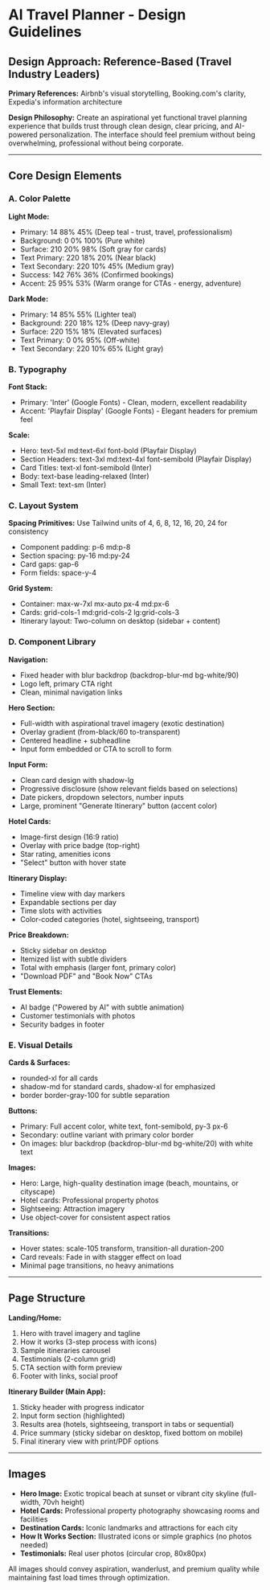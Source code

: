 # AI Travel Planner - Design Guidelines

## Design Approach: Reference-Based (Travel Industry Leaders)

**Primary References:** Airbnb's visual storytelling, Booking.com's clarity, Expedia's information architecture

**Design Philosophy:** Create an aspirational yet functional travel planning experience that builds trust through clean design, clear pricing, and AI-powered personalization. The interface should feel premium without being overwhelming, professional without being corporate.

---

## Core Design Elements

### A. Color Palette

**Light Mode:**
- Primary: 14 88% 45% (Deep teal - trust, travel, professionalism)
- Background: 0 0% 100% (Pure white)
- Surface: 210 20% 98% (Soft gray for cards)
- Text Primary: 220 18% 20% (Near black)
- Text Secondary: 220 10% 45% (Medium gray)
- Success: 142 76% 36% (Confirmed bookings)
- Accent: 25 95% 53% (Warm orange for CTAs - energy, adventure)

**Dark Mode:**
- Primary: 14 85% 55% (Lighter teal)
- Background: 220 18% 12% (Deep navy-gray)
- Surface: 220 15% 18% (Elevated surfaces)
- Text Primary: 0 0% 95% (Off-white)
- Text Secondary: 220 10% 65% (Light gray)

### B. Typography

**Font Stack:**
- Primary: 'Inter' (Google Fonts) - Clean, modern, excellent readability
- Accent: 'Playfair Display' (Google Fonts) - Elegant headers for premium feel

**Scale:**
- Hero: text-5xl md:text-6xl font-bold (Playfair Display)
- Section Headers: text-3xl md:text-4xl font-semibold (Playfair Display)
- Card Titles: text-xl font-semibold (Inter)
- Body: text-base leading-relaxed (Inter)
- Small Text: text-sm (Inter)

### C. Layout System

**Spacing Primitives:** Use Tailwind units of 4, 6, 8, 12, 16, 20, 24 for consistency
- Component padding: p-6 md:p-8
- Section spacing: py-16 md:py-24
- Card gaps: gap-6
- Form fields: space-y-4

**Grid System:**
- Container: max-w-7xl mx-auto px-4 md:px-6
- Cards: grid-cols-1 md:grid-cols-2 lg:grid-cols-3
- Itinerary layout: Two-column on desktop (sidebar + content)

### D. Component Library

**Navigation:**
- Fixed header with blur backdrop (backdrop-blur-md bg-white/90)
- Logo left, primary CTA right
- Clean, minimal navigation links

**Hero Section:**
- Full-width with aspirational travel imagery (exotic destination)
- Overlay gradient (from-black/60 to-transparent)
- Centered headline + subheadline
- Input form embedded or CTA to scroll to form

**Input Form:**
- Clean card design with shadow-lg
- Progressive disclosure (show relevant fields based on selections)
- Date pickers, dropdown selectors, number inputs
- Large, prominent "Generate Itinerary" button (accent color)

**Hotel Cards:**
- Image-first design (16:9 ratio)
- Overlay with price badge (top-right)
- Star rating, amenities icons
- "Select" button with hover state

**Itinerary Display:**
- Timeline view with day markers
- Expandable sections per day
- Time slots with activities
- Color-coded categories (hotel, sightseeing, transport)

**Price Breakdown:**
- Sticky sidebar on desktop
- Itemized list with subtle dividers
- Total with emphasis (larger font, primary color)
- "Download PDF" and "Book Now" CTAs

**Trust Elements:**
- AI badge ("Powered by AI" with subtle animation)
- Customer testimonials with photos
- Security badges in footer

### E. Visual Details

**Cards & Surfaces:**
- rounded-xl for all cards
- shadow-md for standard cards, shadow-xl for emphasized
- border border-gray-100 for subtle separation

**Buttons:**
- Primary: Full accent color, white text, font-semibold, py-3 px-6
- Secondary: outline variant with primary color border
- On images: blur backdrop (backdrop-blur-md bg-white/20) with white text

**Images:**
- Hero: Large, high-quality destination image (beach, mountains, or cityscape)
- Hotel cards: Professional property photos
- Sightseeing: Attraction imagery
- Use object-cover for consistent aspect ratios

**Transitions:**
- Hover states: scale-105 transform, transition-all duration-200
- Card reveals: Fade in with stagger effect on load
- Minimal page transitions, no heavy animations

---

## Page Structure

**Landing/Home:**
1. Hero with travel imagery and tagline
2. How it works (3-step process with icons)
3. Sample itineraries carousel
4. Testimonials (2-column grid)
5. CTA section with form preview
6. Footer with links, social proof

**Itinerary Builder (Main App):**
1. Sticky header with progress indicator
2. Input form section (highlighted)
3. Results area (hotels, sightseeing, transport in tabs or sequential)
4. Price summary (sticky sidebar on desktop, fixed bottom on mobile)
5. Final itinerary view with print/PDF options

---

## Images

- **Hero Image:** Exotic tropical beach at sunset or vibrant city skyline (full-width, 70vh height)
- **Hotel Cards:** Professional property photography showcasing rooms and facilities
- **Destination Cards:** Iconic landmarks and attractions for each city
- **How It Works Section:** Illustrated icons or simple graphics (no photos needed)
- **Testimonials:** Real user photos (circular crop, 80x80px)

All images should convey aspiration, wanderlust, and premium quality while maintaining fast load times through optimization.